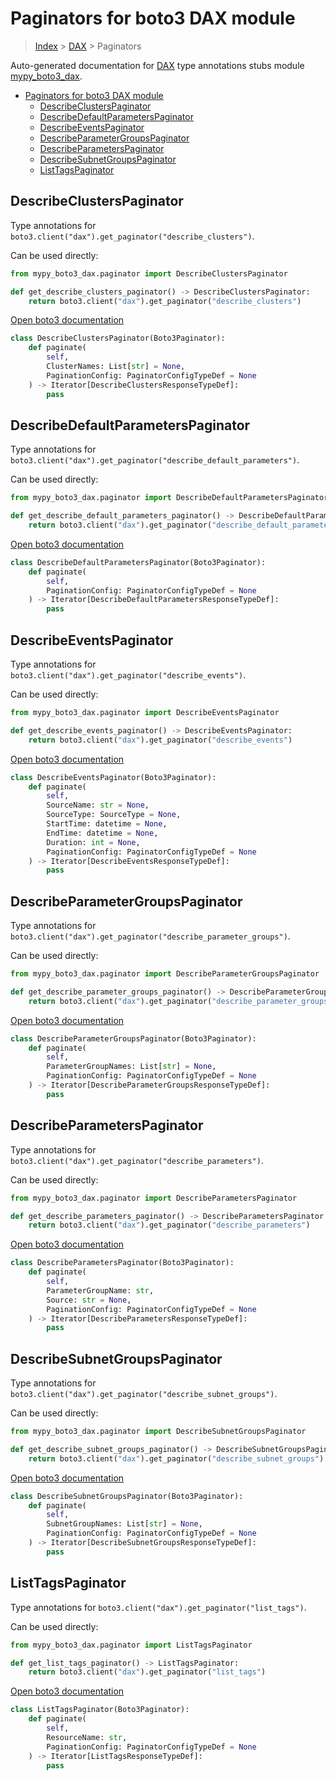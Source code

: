 # Paginators for boto3 DAX module

> [Index](../README.md) > [DAX](./README.md) > Paginators

Auto-generated documentation for [DAX](https://boto3.amazonaws.com/v1/documentation/api/latest/reference/services/dax.html#DAX)
type annotations stubs module [mypy_boto3_dax](https://pypi.org/project/mypy-boto3-dax/).

- [Paginators for boto3 DAX module](#paginators-for-boto3-dax-module)
  - [DescribeClustersPaginator](#describeclusterspaginator)
  - [DescribeDefaultParametersPaginator](#describedefaultparameterspaginator)
  - [DescribeEventsPaginator](#describeeventspaginator)
  - [DescribeParameterGroupsPaginator](#describeparametergroupspaginator)
  - [DescribeParametersPaginator](#describeparameterspaginator)
  - [DescribeSubnetGroupsPaginator](#describesubnetgroupspaginator)
  - [ListTagsPaginator](#listtagspaginator)

## DescribeClustersPaginator

Type annotations for `boto3.client("dax").get_paginator("describe_clusters")`.

Can be used directly:

```python
from mypy_boto3_dax.paginator import DescribeClustersPaginator

def get_describe_clusters_paginator() -> DescribeClustersPaginator:
    return boto3.client("dax").get_paginator("describe_clusters")
```

[Open boto3 documentation](https://boto3.amazonaws.com/v1/documentation/api/latest/reference/services/dax.html#DAX.Paginator.DescribeClusters)

```python
class DescribeClustersPaginator(Boto3Paginator):
    def paginate(
        self,
        ClusterNames: List[str] = None,
        PaginationConfig: PaginatorConfigTypeDef = None
    ) -> Iterator[DescribeClustersResponseTypeDef]:
        pass
```
## DescribeDefaultParametersPaginator

Type annotations for `boto3.client("dax").get_paginator("describe_default_parameters")`.

Can be used directly:

```python
from mypy_boto3_dax.paginator import DescribeDefaultParametersPaginator

def get_describe_default_parameters_paginator() -> DescribeDefaultParametersPaginator:
    return boto3.client("dax").get_paginator("describe_default_parameters")
```

[Open boto3 documentation](https://boto3.amazonaws.com/v1/documentation/api/latest/reference/services/dax.html#DAX.Paginator.DescribeDefaultParameters)

```python
class DescribeDefaultParametersPaginator(Boto3Paginator):
    def paginate(
        self,
        PaginationConfig: PaginatorConfigTypeDef = None
    ) -> Iterator[DescribeDefaultParametersResponseTypeDef]:
        pass
```
## DescribeEventsPaginator

Type annotations for `boto3.client("dax").get_paginator("describe_events")`.

Can be used directly:

```python
from mypy_boto3_dax.paginator import DescribeEventsPaginator

def get_describe_events_paginator() -> DescribeEventsPaginator:
    return boto3.client("dax").get_paginator("describe_events")
```

[Open boto3 documentation](https://boto3.amazonaws.com/v1/documentation/api/latest/reference/services/dax.html#DAX.Paginator.DescribeEvents)

```python
class DescribeEventsPaginator(Boto3Paginator):
    def paginate(
        self,
        SourceName: str = None,
        SourceType: SourceType = None,
        StartTime: datetime = None,
        EndTime: datetime = None,
        Duration: int = None,
        PaginationConfig: PaginatorConfigTypeDef = None
    ) -> Iterator[DescribeEventsResponseTypeDef]:
        pass
```
## DescribeParameterGroupsPaginator

Type annotations for `boto3.client("dax").get_paginator("describe_parameter_groups")`.

Can be used directly:

```python
from mypy_boto3_dax.paginator import DescribeParameterGroupsPaginator

def get_describe_parameter_groups_paginator() -> DescribeParameterGroupsPaginator:
    return boto3.client("dax").get_paginator("describe_parameter_groups")
```

[Open boto3 documentation](https://boto3.amazonaws.com/v1/documentation/api/latest/reference/services/dax.html#DAX.Paginator.DescribeParameterGroups)

```python
class DescribeParameterGroupsPaginator(Boto3Paginator):
    def paginate(
        self,
        ParameterGroupNames: List[str] = None,
        PaginationConfig: PaginatorConfigTypeDef = None
    ) -> Iterator[DescribeParameterGroupsResponseTypeDef]:
        pass
```
## DescribeParametersPaginator

Type annotations for `boto3.client("dax").get_paginator("describe_parameters")`.

Can be used directly:

```python
from mypy_boto3_dax.paginator import DescribeParametersPaginator

def get_describe_parameters_paginator() -> DescribeParametersPaginator:
    return boto3.client("dax").get_paginator("describe_parameters")
```

[Open boto3 documentation](https://boto3.amazonaws.com/v1/documentation/api/latest/reference/services/dax.html#DAX.Paginator.DescribeParameters)

```python
class DescribeParametersPaginator(Boto3Paginator):
    def paginate(
        self,
        ParameterGroupName: str,
        Source: str = None,
        PaginationConfig: PaginatorConfigTypeDef = None
    ) -> Iterator[DescribeParametersResponseTypeDef]:
        pass
```
## DescribeSubnetGroupsPaginator

Type annotations for `boto3.client("dax").get_paginator("describe_subnet_groups")`.

Can be used directly:

```python
from mypy_boto3_dax.paginator import DescribeSubnetGroupsPaginator

def get_describe_subnet_groups_paginator() -> DescribeSubnetGroupsPaginator:
    return boto3.client("dax").get_paginator("describe_subnet_groups")
```

[Open boto3 documentation](https://boto3.amazonaws.com/v1/documentation/api/latest/reference/services/dax.html#DAX.Paginator.DescribeSubnetGroups)

```python
class DescribeSubnetGroupsPaginator(Boto3Paginator):
    def paginate(
        self,
        SubnetGroupNames: List[str] = None,
        PaginationConfig: PaginatorConfigTypeDef = None
    ) -> Iterator[DescribeSubnetGroupsResponseTypeDef]:
        pass
```
## ListTagsPaginator

Type annotations for `boto3.client("dax").get_paginator("list_tags")`.

Can be used directly:

```python
from mypy_boto3_dax.paginator import ListTagsPaginator

def get_list_tags_paginator() -> ListTagsPaginator:
    return boto3.client("dax").get_paginator("list_tags")
```

[Open boto3 documentation](https://boto3.amazonaws.com/v1/documentation/api/latest/reference/services/dax.html#DAX.Paginator.ListTags)

```python
class ListTagsPaginator(Boto3Paginator):
    def paginate(
        self,
        ResourceName: str,
        PaginationConfig: PaginatorConfigTypeDef = None
    ) -> Iterator[ListTagsResponseTypeDef]:
        pass
```